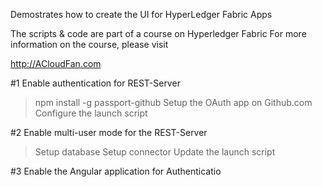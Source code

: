 Demostrates how to create the UI for HyperLedger Fabric Apps

The scripts & code are part of a course on Hyperledger Fabric
For more information on the course, please visit 

http://ACloudFan.com


#1 Enable authentication for REST-Server
> npm install -g passport-github
> Setup the OAuth app on Github.com
> Configure the launch script

#2 Enable multi-user mode for the REST-Server
> Setup database
> Setup connector
> Update the launch script

#3 Enable the Angular application for Authenticatio




